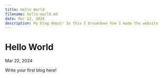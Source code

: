 ```yaml
---
title: Hello World
filename: hello-world.md
date: Mar 22, 2024
description: My blog debut! In this I breakdown how I made the website your using now.
---
```

# Hello World

Mar 22, 2024

Write your first blog here!
